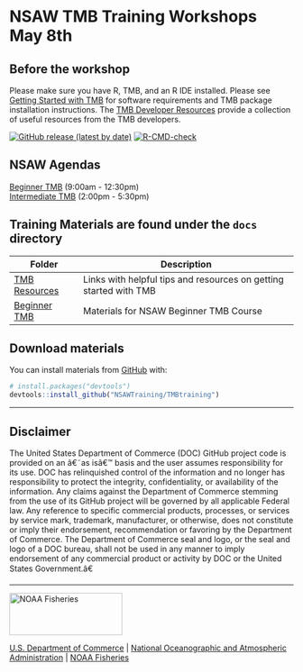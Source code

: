 <!-- README.md is generated from README.Rmd. Please edit that file -->

# NSAW TMB Training Workshops May 8th

## Before the workshop

Please make sure you have R, TMB, and an R IDE installed. Please see
[Getting Started with
TMB](https://nsawtraining.github.io/TMBtraining/articles/00_01_Getting_Started.html)
for software requirements and TMB package installation instructions. The
[TMB Developer
Resources](https://nsawtraining.github.io/TMBtraining/articles/00_00_TMB_Developer_Resources.html)
provide a collection of useful resources from the TMB developers.

<!-- badges: start -->

[![GitHub release (latest by
date)](https://img.shields.io/github/v/release/nmfs-fish-tools/pkgdownTemplate)](https://github.com/nmfs-fish-tools/pkgdownTemplate/releases)
[![R-CMD-check](https://github.com/nmfs-fish-tools/pkgdownTemplate/workflows/R-CMD-check/badge.svg)](https://github.com/nmfs-fish-tools/pkgdownTemplate/actions/workflows/R-CMD-check.yaml)
<!-- badges: end -->

## NSAW Agendas

[Beginner
TMB](https://nsawtraining.github.io/TMBtraining/articles/00-beginner-tmb-agenda.html)
(9:00am - 12:30pm)<br> [Intermediate
TMB](https://nsawtraining.github.io/TMBtraining/articles/01-intermediate-tmb-agenda.html)
(2:00pm - 5:30pm)

## Training Materials are found under the `docs` directory

| Folder                                                                                                 | Description                                                       |
|--------------------------------------------------------------------------------------------------------|-------------------------------------------------------------------|
| [TMB Resources](https://nsawtraining.github.io/TMBtraining/articles/000_Getting_Started_Contents.html) | Links with helpful tips and resources on getting started with TMB |
| [Beginner TMB](https://nsawtraining.github.io/TMBtraining/articles/001_Beginner_TMB_Contents.html)     | Materials for NSAW Beginner TMB Course                            |

## Download materials

You can install materials from
[GitHub](https://github.com/NSAWTraining/TMBtraining) with:

``` r
# install.packages("devtools")
devtools::install_github("NSAWTraining/TMBtraining")
```

<!-- Do not edit below. This adds the Disclaimer and NMFS footer. -->

------------------------------------------------------------------------

## Disclaimer

The United States Department of Commerce (DOC) GitHub project code is
provided on an â€˜as isâ€™ basis and the user assumes responsibility for
its use. DOC has relinquished control of the information and no longer
has responsibility to protect the integrity, confidentiality, or
availability of the information. Any claims against the Department of
Commerce stemming from the use of its GitHub project will be governed by
all applicable Federal law. Any reference to specific commercial
products, processes, or services by service mark, trademark,
manufacturer, or otherwise, does not constitute or imply their
endorsement, recommendation or favoring by the Department of Commerce.
The Department of Commerce seal and logo, or the seal and logo of a DOC
bureau, shall not be used in any manner to imply endorsement of any
commercial product or activity by DOC or the United States Government.â€

------------------------------------------------------------------------

<img src="https://raw.githubusercontent.com/nmfs-general-modeling-tools/nmfspalette/main/man/figures/noaa-fisheries-rgb-2line-horizontal-small.png" width="200" style="height: 75px !important;"  alt="NOAA Fisheries">

[U.S. Department of Commerce](https://www.commerce.gov/) \| [National
Oceanographic and Atmospheric Administration](https://www.noaa.gov) \|
[NOAA Fisheries](https://www.fisheries.noaa.gov/)
